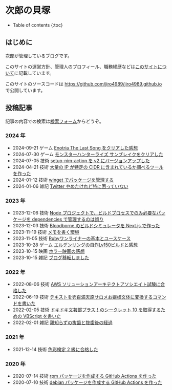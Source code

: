 # 次郎の貝塚

* Table of contents
{:toc}

## はじめに

次郎が管理しているブログです。

このサイトの運営方針、管理人のプロフィール、職務経歴などは[このサイトについて](/about)に記載しています。

このサイトのソースコードは <https://github.com/jiro4989/jiro4989.github.io> で公開しています。

## 投稿記事

記事の内容での検索は[検索フォーム](https://github.com/search?q=repo%3Ajiro4989%2Fjiro4989.github.io+path%3A%2F%5E_posts%5C%2F%2F+&type=code)からどうぞ。

<!-- START_POSTS -->
### 2024 年

* 2024-09-21 ゲーム [Enotria The Last Song をクリアした感想](/game/2024/09/21/enotria-the-last-song.html)
* 2024-07-30 ゲーム [モンスターハンターライズ サンブレイクをクリアした](/game/2024/07/30/monster-hunter-rise.html)
* 2024-07-05 技術 [setup-nim-action を v2 にバージョンアップした](/tech/2024/07/05/setup-nim-action-v2.html)
* 2024-04-21 技術 [大量の IP が特定の CIDR に含まれているか調べるツールを作った](/tech/2024/04/21/check-ip-cidr.html)
* 2024-01-12 技術 [winget でパッケージを管理する](/tech/2024/01/12/manage-package-with-winget.html)
* 2024-01-06 雑記 [Twitter やめたけれど特に困っていない](/daily/2024/01/06/no-twitter.html)

### 2023 年

* 2023-12-06 技術 [Node プロジェクトで、ビルドプロセスでのみ必要なパッケージを dependencies で管理するのは誤り](/tech/2023/12/06/node-dependencies-ci.html)
* 2023-12-03 技術 [Bloodborne のビルドシミュレータを Next.js で作った](/tech/2023/12/03/bloodborne-build-simulator-next-js.html)
* 2023-11-19 技術 [メモを書く環境](/tech/2023/11/19/memo-environment.html)
* 2023-11-05 技術 [Rubyワンライナーの基本とユースケース](/tech/2023/11/05/ruby-oneliner.html)
* 2023-10-28 ゲーム [エルデンリングの自作Lv150ビルドと感想](/game/2023/10/28/eldenring-build.html)
* 2023-10-15 映画 [ホラー映画の感想](/movie/2023/10/15/movie.html)
* 2023-10-15 雑記 [ブログ移転しました](/daily/2023/10/15/blog-changelog.html)

### 2022 年

* 2022-08-06 技術 [AWS ソリューションアーキテクトアソシエイト試験に合格した](/tech/2022/08/06/aws-saa.html)
* 2022-06-19 技術 [テキストを壱百満天原サロメお嬢様文体に変換するコマンドを書いた](/tech/2022/06/19/ojosama.html)
* 2022-02-05 技術 [ドキドキ文芸部プラス！のシークレット 10 を取得するための VBScript を書いた](/tech/2022/02/05/dokidoki-literature-club-vbscript.html)
* 2022-02-01 雑記 [親知らずの抜歯と抜歯後の経過](/daily/2022/02/01/oyashirazu.html)

### 2021 年

* 2021-12-14 技術 [色彩検定 2 級に合格した](/tech/2021/12/14/shikisai-kentei-2-kyu.html)

### 2020 年

* 2020-07-14 技術 [rpm パッケージを作成する GitHub Actions を作った](/tech/2020/07/14/github-actions-rpm-package.html)
* 2020-07-10 技術 [debian パッケージを作成する GitHub Actions を作った](/tech/2020/07/10/github-actions-debian-package.html)

<!-- END_POSTS -->
